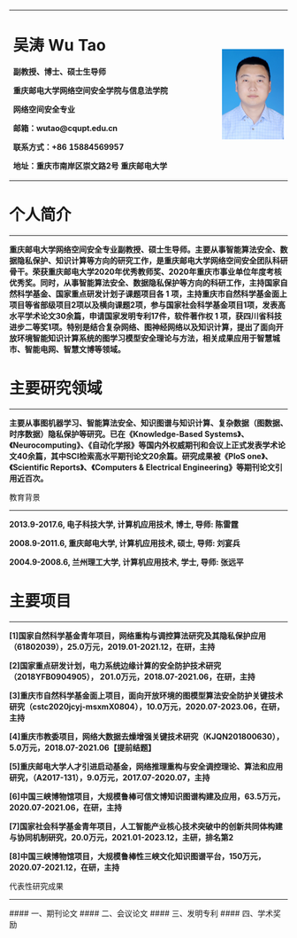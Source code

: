 <table border="0">
  <tr>
    <td width="75%">
      <h1>吴涛 Wu Tao</h1>
      <p><b>副教授、博士、硕士生导师</b></p>
      <p><b>重庆邮电大学网络空间安全学院与信息法学院</b></p>
      <p><b>网络空间安全专业</b></p>
      <p><b>邮箱：wutao@cqupt.edu.cn</b></p>
      <p><b>联系方式：+86 15884569957</b></p>
      <p><b>地址：重庆市南岸区崇文路2号 重庆邮电大学</b></p>
    </td>
    <td width="25%">
      <img src="/zhaopian.jpg"  width="100%">      
    </td>
  </tr>
</table>
<html>  
    <h1>个人简介</h1>  
    <body>  
        <hr />  
    </body> 
  <p><b>重庆邮电大学网络空间安全专业副教授、硕士生导师。主要从事智能算法安全、数据隐私保护、知识计算等方向的研究工作，是重庆邮电大学网络空间安全团队科研骨干。荣获重庆邮电大学2020年优秀教师奖、2020年重庆市事业单位年度考核优秀奖。同时，从事智能算法安全、数据隐私保护等方向的科研工作，主持国家自然科学基金、国家重点研发计划子课题项目各 1 项，主持重庆市自然科学基金面上项目等省部级项目2项以及横向课题2项，参与国家社会科学基金项目1项，发表高水平学术论文30余篇，申请国家发明专利17件，软件著作权 1 项，获四川省科技进步二等奖1项。特别是结合复杂网络、图神经网络以及知识计算，提出了面向开放环境智能知识计算系统的图学习模型安全理论与方法，相关成果应用于智慧城市、智能电网、智慧文博等领域。</b></p>
</html>  
<html>  
    <h1>主要研究领域</h1>  
    <body>  
        <hr />  
    </body>
  <p><b> 主要从事图机器学习、智能算法安全、知识图谱与知识计算、复杂数据（图数据、时序数据）隐私保护等研究。已在《Knowledge-Based Systems》、《Neurocomputing》、《自动化学报》等国内外权威期刊和会议上正式发表学术论文40余篇，其中SCI检索高水平期刊论文20余篇。研究成果被《PloS one》、《Scientific Reports》、《Computers & Electrical Engineering》等期刊论文引用近百次。</b></p>
</html> 
<html>  
    <head>教育背景</head>  
    <body>  
        <hr />  
    </body>
  <p><b>2013.9-2017.6, 电子科技大学, 计算机应用技术, 博士, 导师: 陈雷霆</b></p>
  <p><b>2008.9-2011.6, 重庆邮电大学, 计算机应用技术, 硕士, 导师: 刘宴兵</b></p>
  <p><b>2004.9-2008.6, 兰州理工大学, 计算机应用技术, 学士, 导师: 张远平</b></p>
</html> 
<html>  
    <h1>主要项目</h1>  
    <body>  
        <hr />  
    </body>  
   <p><b> [1]国家自然科学基金青年项目，网络重构与调控算法研究及其隐私保护应用（61802039），25.0万元，2019.01-2021.12，在研，主持</b></p>
   <p><b> [2]国家重点研发计划，电力系统边缘计算的安全防护技术研究（2018YFB0904905）， 201.0万元，2018.07-2021.06，在研，主持</b></p>
   <b><p> [3]重庆市自然科学基金面上项目，面向开放环境的图模型算法安全防护关键技术研究（cstc2020jcyj-msxmX0804），10.0万元，2020.07-2023.06，在研，主持</b></p>
   <b><p> [4]重庆市教委项目，网络大数据去燥增强关键技术研究（KJQN201800630），5.0万元，2018.07-2021.06【提前结题】</b></p>
   <b><p> [5]重庆邮电大学人才引进启动基金，网络推理重构与安全调控理论、算法和应用研究，（A2017-131），9.0万元，2017.07-2020.07，主持</b></p>
   <b><p> [6]中国三峡博物馆项目，大规模鲁棒可信文博知识图谱构建及应用，63.5万元，2020.07-2021.06，在研，主持</b></p>
   <b><p> [7]国家社会科学基金青年项目，人工智能产业核心技术突破中的创新共同体构建与协同机制研究，20.0万元，2021.01-2023.12，主研，排名第2</b></p>
   <b><p> [8]中国三峡博物馆项目，大规模鲁棒性三峡文化知识图谱平台，150万元，2020.07-2021.12，在研，主持</b></p>
</html> 
<html>  
    <head>代表性研究成果</head>  
    <body>  
        <hr />  
    </body>  
</html> 
#### 一、期刊论文
#### 二、会议论文
#### 三、发明专利
#### 四、学术奖励

